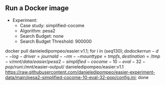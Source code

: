 
## Run a Docker image

 - Experiment: 
   - Case study: simplified-cocome
   - Algorithm: pesa2
   - Search Budget: none
   - Search Budget Threshold: 900000

docker pull danieledipompeo/easier:v1.1; for i in $(seq 1 30); do docker run -d --log-driver=journald --rm --mount type=tmpfs,destination=/tmp -v /mnt/data/easier/pesa2-simplified-cocome-10-eval-32-pop/run$i:/mnt/easier-output/ danieledipompeo/easier:v1.1 https://raw.githubusercontent.com/danieledipompeo/easier-experiment-data/main/pesa2-simplified-cocome-10-eval-32-pop/config.ini; done

